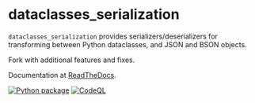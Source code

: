 # dataclasses_serialization

`dataclasses_serialization` provides serializers/deserializers for transforming between Python dataclasses, and JSON and BSON objects.

Fork with additional features and fixes.

Documentation at [ReadTheDocs](https://python-dataclasses-serialization.readthedocs.io/).

[![Python package](https://github.com/gabis-precog/python-dataclasses-serialization/actions/workflows/python-package.yml/badge.svg)](https://github.com/gabis-precog/python-dataclasses-serialization/actions/workflows/python-package.yml)
[![CodeQL](https://github.com/gabis-precog/python-dataclasses-serialization/actions/workflows/codeql-analysis.yml/badge.svg)](https://github.com/gabis-precog/python-dataclasses-serialization/actions/workflows/codeql-analysis.yml)
